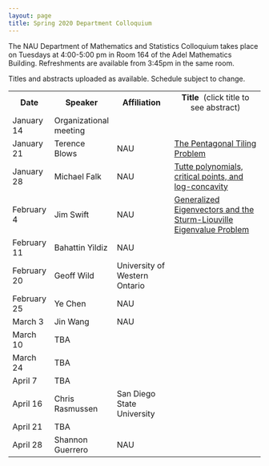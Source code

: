 ```yaml
---
layout: page
title: Spring 2020 Department Colloquium
---
```


The NAU Department of Mathematics and Statistics Colloquium takes place on Tuesdays at 4:00-5:00 pm in Room 164 of the Adel Mathematics Building. Refreshments are available from 3:45pm in the same room.

Titles and abstracts uploaded as available.  Schedule subject to change.

<table width="100%" align="center">
<tbody>
<tr>
<td width="15%">
<center>
  <b>Date</b>
</center></td>

<td width="20%">
<center>
  <b>Speaker</b>
</center></td>

<td>
<center>
  <b>Affiliation</b>
</center></td>

<td>
<center>
  <b>Title&nbsp;</b> (click title to see abstract)
</center></td>
</tr>

<tr>
<td>January 14</td>
<td>Organizational meeting</td>
<td></td>
<td></td>
</tr>

<tr>
<td>January 21</td>
<td>Terence Blows</td>
<td>NAU</td>
<td><a href="{{ site.baseurl }}/colloquium_files/ColloquiumFlyer_200121.pdf">The Pentagonal Tiling Problem</a></td>
</tr>


<tr>
<td>January 28</td>
<td>Michael Falk</td>
<td>NAU</td>
<td><a href="{{ site.baseurl }}/colloquium_files/ColloquiumFlyer_200128.pdf">Tutte polynomials, critical points, and log-concavity</a></td>
</tr>


<tr>
<td>February 4</td>
<td>Jim Swift</td>
<td>NAU</td>
<td><a href="{{ site.baseurl }}/colloquium_files/ColloquiumFlyer_200204.pdf">Generalized Eigenvectors and the Sturm-Liouville Eigenvalue Problem</a></td>
</tr>


<tr>
<td>February 11</td>
<td>Bahattin Yildiz</td>
<td>NAU</td>
<td><a href="{{ site.baseurl }}/colloquium_files/ColloquiumFlyer_2002011.pdf"></a></td>
</tr>


<tr>
<td>February 20</td>
<td>Geoff Wild</td>
<td>University of Western Ontario</td>
<td><a href="{{ site.baseurl }}/colloquium_files/ColloquiumFlyer_200218.pdf"></a></td>
</tr>


<tr>
<td>February 25</td>
<td>Ye Chen</td>
<td>NAU</td>
<td><a href="{{ site.baseurl }}/colloquium_files/ColloquiumFlyer_200225.pdf"></a></td>
</tr>


<tr>
<td>March 3</td>
<td>Jin Wang</td>
<td>NAU</td>
<td><a href="{{ site.baseurl }}/colloquium_files/ColloquiumFlyer_200303.pdf"></a></td>
</tr>


<tr>
<td>March 10</td>
<td>TBA</td>
<td></td>
<td><a href="{{ site.baseurl }}/colloquium_files/ColloquiumFlyer_200310.pdf"></a></td>
</tr>


<tr>
<td>March 24</td>
<td>TBA</td>
<td></td>
<td><a href="{{ site.baseurl }}/colloquium_files/ColloquiumFlyer_200324.pdf"></a></td>
</tr>


<tr>
<td>April 7</td>
<td>TBA</td>
<td></td>
<td><a href="{{ site.baseurl }}/colloquium_files/ColloquiumFlyer_200407.pdf"></a></td>
</tr>


<tr>
<td>April 16</td>
<td>Chris Rasmussen</td>
<td>San Diego State University</td>
<td><a href="{{ site.baseurl }}/colloquium_files/ColloquiumFlyer_200414.pdf"></a></td>
</tr>


<tr>
<td>April 21</td>
<td>TBA</td>
<td></td>
<td><a href="{{ site.baseurl }}/colloquium_files/ColloquiumFlyer_200121.pdf"></a></td>
</tr>


<tr>
<td>April 28</td>
<td>Shannon Guerrero</td>
<td>NAU</td>
<td><a href="{{ site.baseurl }}/colloquium_files/ColloquiumFlyer_200428.pdf"></a></td>
</tr>







</tbody>
</table>
